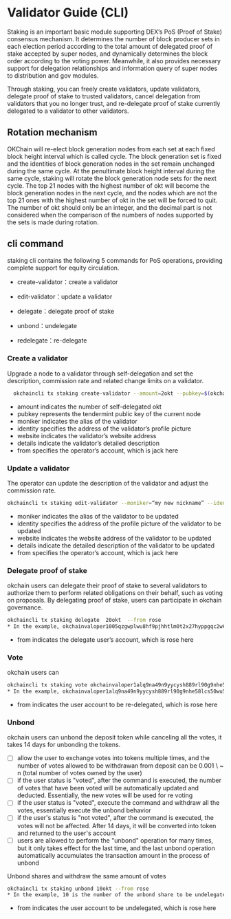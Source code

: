 
# Validator Guide (CLI)
<!--
order: 2
-->


Staking is an important basic module supporting DEX’s PoS (Proof of Stake) consensus mechanism. It determines the number of block producer sets in each election period according to the total amount of delegated proof of stake accepted by super nodes, and dynamically determines the block order according to the voting power. Meanwhile, it also provides necessary support for delegation relationships and information query of super nodes to distribution and gov modules.

Through staking, you can freely create validators, update validators, delegate proof of stake to trusted validators, cancel delegation from validators that you no longer trust, and re-delegate proof of stake currently delegated to a validator to other validators.

## Rotation mechanism

OKChain will re-elect block generation nodes from each set at each fixed block height interval which is called cycle. The block generation set is fixed and the identities of block generation nodes in the set remain unchanged during the same cycle. At the penultimate block height interval during the same cycle, staking will rotate the block generation node sets for the next cycle. The top 21 nodes with the highest number of okt will become the block generation nodes in the next cycle, and the nodes which are not the top 21 ones with the highest number of okt in the set will be forced to quit. The number of okt should only be an integer, and the decimal part is not considered when the comparison of the numbers of nodes supported by the sets is made during rotation.

## cli command
staking cli contains the following 5 commands for PoS operations, providing complete support for equity circulation.


*  create-validator：create a validator

*  edit-validator：update a validator

*  delegate：delegate proof of stake

*  unbond：undelegate

*  redelegate：re-delegate

### Create a validator

Upgrade a node to a validator through self-delegation and set the description, commission rate and related change limits on a validator.

```bash
  okchaincli tx staking create-validator --amount=2okt --pubkey=$(okchaind tendermint show-validator) --moniker="my nickname" --identity="logo|||http://mywebsite/pic/logo.jpg" --website="http://mywebsite" --details="my slogan" --from jack
```

* amount indicates the number of self-delegated okt
* pubkey represents the tendermint public key of the current node
* moniker indicates the alias of the validator
* identity specifies the address of the validator’s profile picture
* website indicates the validator’s website address
* details indicate the validator’s detailed description
* from specifies the operator’s account, which is jack here

### Update a validator

The operator can update the description of the validator and adjust the commission rate.

```bash
okchaincli tx staking edit-validator --moniker=“my new nickname” --identity="logo|||http://mynewwebsite/pic/newlogo.jpg" --website="http://mynewwebsite" --details="my new slogan"  --from jack
```

- moniker indicates the alias of the validator to be updated
- identity specifies the address of the profile picture of the validator to be updated
- website indicates the website address of the validator to be updated
- details indicate the detailed description of the validator to be updated
- from specifies the operator’s account, which is jack here


### Delegate proof of stake

okchain users can delegate their proof of stake to several validators to authorize them to perform related obligations on their behalf, such as voting on proposals. By delegating proof of stake, users can participate in okchain governance.

```bash
okchaincli tx staking delegate  20okt  --from rose
* In the example, okchainvaloper1005qzgwplwu8hf9pjhhtlm0t2x27hyppgqc2w6 is the validator’s address, and 20okt is the number of okt to be delegated.
```

* from indicates the delegate user’s account, which is rose here

### Vote

okchain users can 

```bash
okchaincli tx staking vote okchainvaloper1alq9na49n9yycysh889rl90g9nhe58lcs50wu5,okchainvaloper1svzxp4ts5le2s4zugx34ajt6shz2hg42a3gl7g,okchainvaloper10q0rk5qnyag7wfvvt7rtphlw589m7frs863s3m,okchainvaloper1g7znsf24w4jc3xfca88pq9kmlyjdare6mph5rx --from mykey
* In the example, okchainvaloper1alq9na49n9yycysh889rl90g9nhe58lcs50wu5,okchainvaloper1svzxp4ts5le2s4zugx34ajt6shz2hg42a3gl7g,okchainvaloper10q0rk5qnyag7wfvvt7rtphlw589m7frs863s3m,okchainvaloper1g7znsf24w4jc3xfca88pq9kmlyjdare6mph5rx is the validator’s address, and all of okt to be vote.
```

* from indicates the user account to be re-delegated, which is rose here

### Unbond

okchain users can unbond the deposit token while canceling all the votes, it takes 14 days for unbonding the tokens.

   - [ ] allow the user to exchange votes into tokens multiple times, and the number of votes allowed to be withdrawan from deposit can be 0.001 \ ~ n (total number of votes owned by the user)
   - [ ] if the user status is "voted", after the command is executed, the number of votes that have been voted will be automatically updated and deducted. Essentially, the new votes will be used for re voting
   - [ ] if the user status is "voted", execute the command and withdraw all the votes, essentially execute the unbond behavior
   - [ ] if the user's status is "not voted", after the command is executed, the votes will not be affected. After 14 days, it will be converted into token and returned to the user's account
   - [ ] users are allowed to perform the "unbond" operation for many times, but it only takes effect for the last time, and the last unbond operation automatically accumulates the transaction amount in the process of unbond
   
Unbond shares and withdraw the same amount of votes

```bash
okchaincli tx staking unbond 10okt --from rose
* In the example, 10 is the number of the unbond share to be undelegated
```

* from indicates the user account to be undelegated, which is rose here

